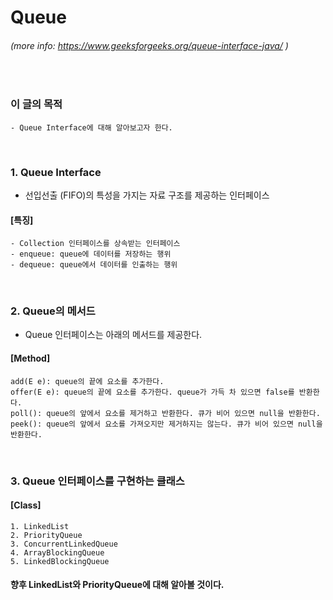 # Queue
###### (more info: https://www.geeksforgeeks.org/queue-interface-java/ )
<br/>

### 이 글의 목적
    - Queue Interface에 대해 알아보고자 한다.
<br/>

### 1. Queue Interface
- 선입선출 (FIFO)의 특성을 가지는 자료 구조를 제공하는 인터페이스
#### [특징]
```plaintext
- Collection 인터페이스를 상속받는 인터페이스
- enqueue: queue에 데이터를 저장하는 행위
- dequeue: queue에서 데이터를 인출하는 행위
```
<br/>

### 2. Queue의 메서드
- Queue 인터페이스는 아래의 메서드를 제공한다.
#### [Method]
```plaintext
add(E e): queue의 끝에 요소를 추가한다.
offer(E e): queue의 끝에 요소를 추가한다. queue가 가득 차 있으면 false를 반환한다.
poll(): queue의 앞에서 요소를 제거하고 반환한다. 큐가 비어 있으면 null을 반환한다.
peek(): queue의 앞에서 요소를 가져오지만 제거하지는 않는다. 큐가 비어 있으면 null을 반환한다.
```
<br/>

### 3. Queue 인터페이스를 구현하는 클래스
#### [Class]
```plaintext
1. LinkedList
2. PriorityQueue
3. ConcurrentLinkedQueue
4. ArrayBlockingQueue
5. LinkedBlockingQueue
```
#### 향후 LinkedList와 PriorityQueue에 대해 알아볼 것이다.

